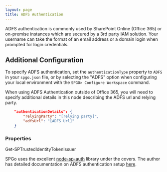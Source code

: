 ```yaml
---
layout: page
title: ADFS Authentication
---
```


ADFS authentication is commonly used by SharePoint Online (Office 365) or on-premise instances which are secured by a 3rd party IAM solution. Your username can take the format of an email address or a domain login when prompted for login credentials.

## Additional Configuration

To specify ADFS authentication, set the `authenticationType` property to `ADFS` in your `spgo.json` file, or by selecting the "ADFS" option when configuring your local environment with the `SPGO> Configure Workspace` command.

When using ADFS Authentication outside of Office 365, you will need to specify additional details in this node describing the ADFS url and relying party.

```json
    "authenticationDetails": {
        "relyingParty": "[relying party]",
        "adfsUrl": "[ADFS Url]"
    }
```

### Properties

Get-SPTrustedIdentityTokenIssuer

SPGo uses the excellent [node-sp-auth](https://github.com/s-KaiNet/node-sp-auth/) library under the covers. The author has detailed documentation on ADFS authentication setup [here](https://github.com/s-KaiNet/node-sp-auth/wiki/ADFS%20user%20credentials%20authentication).
